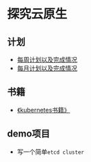 # 探究云原生

## 计划

- [每周计划以及完成情况](./plan/week/index.md)
- [每月计划以及完成情况](./plan/month/index.md)

## 书籍

- [《kubernetes书籍》](./books/index.md)

## demo项目

- 写一个简单`etcd cluster`